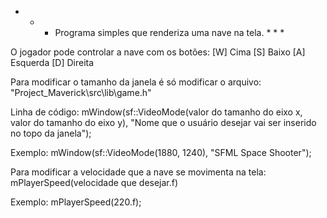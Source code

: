 * * * Programa simples que renderiza uma nave na tela. * * *

O jogador pode controlar a nave com os botões:
[W] Cima
[S] Baixo
[A] Esquerda
[D] Direita

Para modificar o tamanho da janela é só modificar o arquivo:
"Project_Maverick\src\lib\game.h"

Linha de código:
mWindow(sf::VideoMode(valor do tamanho do eixo x, valor do tamanho do eixo y), "Nome que o usuário desejar vai ser inserido no topo da janela");

Exemplo:
mWindow(sf::VideoMode(1880, 1240), "SFML Space Shooter");

Para modificar a velocidade que a nave se movimenta na tela:
mPlayerSpeed(velocidade que desejar.f)

Exemplo:
mPlayerSpeed(220.f);


